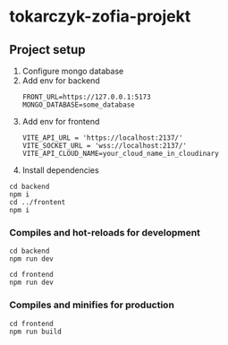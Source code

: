 # tokarczyk-zofia-projekt

## Project setup
1. Configure mongo database
2. Add env for backend
   ```
   FRONT_URL=https://127.0.0.1:5173
   MONGO_DATABASE=some_database
3. Add env for frontend
   ```
   VITE_API_URL = 'https://localhost:2137/'
   VITE_SOCKET_URL = 'wss://localhost:2137/'
   VITE_API_CLOUD_NAME=your_cloud_name_in_cloudinary
   ```
4. Install dependencies
```
cd backend
npm i
cd ../frontent
npm i
```

### Compiles and hot-reloads for development
```
cd backend
npm run dev

cd frontend
npm run dev
```

### Compiles and minifies for production
```
cd frontend
npm run build
```

